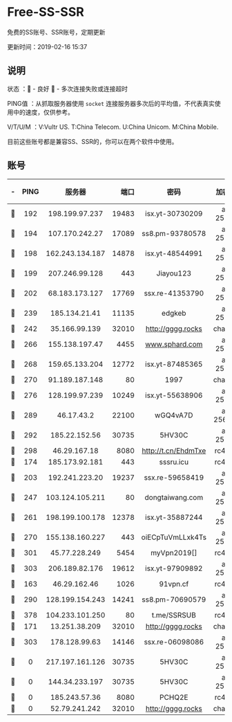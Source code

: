 # Free-SS-SSR

免费的SS账号、SSR账号，定期更新

更新时间：2019-02-16 15:37

## 说明

状态     ：🙂 - 良好 🙁 - 多次连接失败或连接超时

PING值   ：从抓取服务器使用 `socket` 连接服务器多次后的平均值，不代表真实使用中的速度，仅供参考。

V/T/U/M  ：V:Vultr US. T:China Telecom. U:China Unicom. M:China Mobile.

目前这些账号都是兼容SS、SSR的，你可以在两个软件中使用。

## 账号

|-|PING|服务器|端口|密码|加密方式|区域|V/T/U/M|
|:----:|:----:|:-----:|-----:|:----:|:----:|:----:|:----:|
|🙂|192|198.199.97.237|19483|isx.yt-30730209|aes-256-cfb|US|9↑/9↑/9↑/9↑|
|🙂|194|107.170.242.27|17089|ss8.pm-93780578|aes-256-cfb|US|10↑/10↑/10↑/10↑|
|🙂|198|162.243.134.187|14878|isx.yt-48544991|aes-256-cfb|US|9↑/9↑/9↑/9↑|
|🙂|199|207.246.99.128|443|Jiayou123|aes-256-cfb|US|4↓/10↑/10↑/10↑|
|🙂|202|68.183.173.127|17769|ssx.re-41353790|aes-256-cfb|US|10↑/10↑/10↑/10↑|
|🙂|239|185.134.21.41|11135|edgkeb|aes-256-cfb|GB|10↑/10↑/10↑/10↑|
|🙂|242|35.166.99.139|32010|http://gggg.rocks|chacha20|US|8↑/8↑/10↑/10↑|
|🙂|266|155.138.197.47|4455|www.sphard.com|aes-256-cfb|US|8↑/8↑/9↑/9↑|
|🙂|268|159.65.133.204|12772|isx.yt-87485365|aes-256-cfb|SG|8↑/8↑/8↑/8↑|
|🙂|270|91.189.187.148|80|1997|chacha20|US|10↑/10↑/9↑/9↑|
|🙂|276|128.199.97.239|10249|isx.yt-55638906|aes-256-cfb|SG|3↑/2↑/2↑/2↑|
|🙂|289|46.17.43.2|22100|wGQ4vA7D|aes-256-gcm|RU|4↓/10↑/10↑/10↑|
|🙂|292|185.22.152.56|30735|5HV30C|aes-256-cfb|RU|9↑/10↑/10↑/10↑|
|🙂|298|46.29.167.18|8080|http://t.cn/EhdmTxe|rc4-md5|RU|10↑/10↑/10↑/10↑|
|🙂|174|185.173.92.181|443|sssru.icu|rc4-md5|RU|9↑/10↑/10↑/10↑|
|🙂|203|192.241.223.20|19237|ssx.re-59658419|aes-256-cfb|US|10↑/10↑/10↑/10↑|
|🙂|247|103.124.105.211|80|dongtaiwang.com|aes-256-cfb|US|10↑/10↑/10↑/10↑|
|🙂|261|198.199.100.178|12378|isx.yt-35887244|aes-256-cfb|US|9↑/9↑/9↑/9↑|
|🙂|270|155.138.160.227|443|oiECpTuVmLLxk4Ts|aes-256-cfb|US|4↓/10↑/10↑/10↑|
|🙂|301|45.77.228.249|5454|myVpn2019[]|rc4-md5|GB|10↑/10↑/10↑/10↑|
|🙂|303|206.189.82.176|19612|isx.yt-97909892|aes-256-cfb|SG|3↑/2↑/2↑/2↑|
|🙂|163|46.29.162.46|1026|91vpn.cf|rc4-md5|RU|8↑/9↓/10↑/10↑|
|🙂|290|128.199.154.243|14241|ss8.pm-70690579|aes-256-cfb|SG|10↑/10↑/10↑/10↑|
|🙂|378|104.233.101.250|80|t.me/SSRSUB|rc4-md5|CA|10↑/10↑/10↑/9↑|
|🙁|171|13.251.38.209|32010|http://gggg.rocks|chacha20|SG|10↑/10↑/8↓/10↑|
|🙁|303|178.128.99.63|14146|ssx.re-06098086|aes-256-cfb|SG|10↑/10↑/10↑/10↑|
|🙁|0|217.197.161.126|30735|5HV30C|aes-256-cfb|SG|10↑/10↑/10↑/10↑|
|🙁|0|144.34.233.197|30735|5HV30C|aes-256-cfb|US|10↑/10↑/10↑/9↑|
|🙁|0|185.243.57.36|8080|PCHQ2E|rc4-md5|US|9↑/8↑/10↑/9↑|
|🙁|0|52.79.241.242|32010|http://gggg.rocks|chacha20|KR|10↑/10↑/10↑/10↑|
